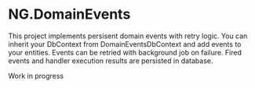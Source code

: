 # NG.DomainEvents

This project implements persisent domain events with retry logic.
You can inherit your DbContext from DomainEventsDbContext and add events to your entities.
Events can be retried with background job on failure. Fired events and handler execution results are persisted in database.

Work in progress
